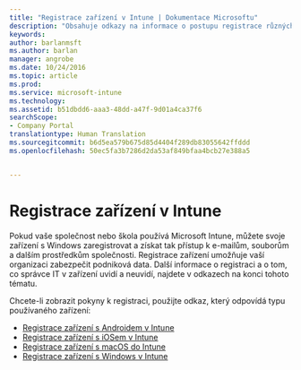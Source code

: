 ```yaml
---
title: "Registrace zařízení v Intune | Dokumentace Microsoftu"
description: "Obsahuje odkazy na informace o postupu registrace různých zařízení v Intune."
keywords: 
author: barlanmsft
ms.author: barlan
manager: angrobe
ms.date: 10/24/2016
ms.topic: article
ms.prod: 
ms.service: microsoft-intune
ms.technology: 
ms.assetid: b51dbdd6-aaa3-48dd-a47f-9d01a4ca37f6
searchScope:
- Company Portal
translationtype: Human Translation
ms.sourcegitcommit: b6d5ea579b675d85d4404f289db83055642ffddd
ms.openlocfilehash: 50ec5fa3b7286d2da53af849bfaa4bcb27e388a5


---
```


# <a name="enroll-your-device-in-intune"></a>Registrace zařízení v Intune

Pokud vaše společnost nebo škola používá Microsoft Intune, můžete svoje zařízení s Windows zaregistrovat a získat tak přístup k e-mailům, souborům a dalším prostředkům společnosti. Registrace zařízení umožňuje vaší organizaci zabezpečit podniková data. Další informace o registraci a o tom, co správce IT v zařízení uvidí a neuvidí, najdete v odkazech na konci tohoto tématu.

Chcete-li zobrazit pokyny k registraci, použijte odkaz, který odpovídá typu používaného zařízení:

- [Registrace zařízení s Androidem v Intune](enroll-your-device-in-Intune-android.md)
- [Registrace zařízení s iOSem v Intune](enroll-your-device-in-intune-ios.md)
- [Registrace zařízení s macOS do Intune](enroll-your-device-in-intune-macos.md)
- [Registrace zařízení s Windows v Intune](enroll-your-device-in-intune-windows.md)



<!--HONumber=Dec16_HO2-->


